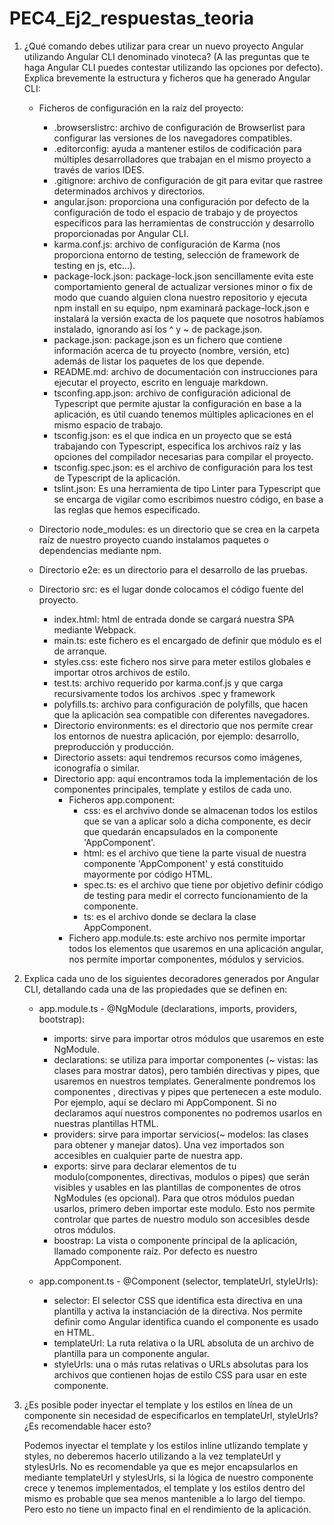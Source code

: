 # PEC4_Ej2_respuestas_teoria

1. ¿Qué comando debes utilizar para crear un nuevo proyecto Angular utilizando Angular CLI denominado vinoteca? (A las preguntas que te haga Angular CLI puedes contestar utilizando las opciones por defecto). Explica brevemente la estructura y ficheros que ha generado Angular CLI:

   - Ficheros de configuración en la raíz del proyecto:

     - .browserslistrc: archivo de configuración de Browserlist para configurar las versiones de los navegadores compatibles.
     - .editorconfig: ayuda a mantener estilos de codificación para múltiples desarrolladores que trabajan en el mismo proyecto a través de varios IDES.
     - .gitignore: archivo de configuración de git para evitar que rastree determinados archivos y directorios.
     - angular.json: proporciona una configuración por defecto de la configuración de todo el espacio de trabajo y de proyectos específicos para las herramientas de construcción y desarrollo proporcionadas por Angular CLI.
     - karma.conf.js: archivo de configuración de Karma (nos proporciona entorno de testing, selección de framework de testing en js, etc...).
     - package-lock.json: package-lock.json sencillamente evita este comportamiento general de actualizar versiones minor o fix de modo que cuando alguien clona nuestro repositorio y ejecuta npm install en su equipo, npm examinará package-lock.json e instalará la versión exacta de los paquete que nosotros habíamos instalado, ignorando así los ^ y ~ de package.json.
     - package.json: package.json es un fichero que contiene información acerca de tu proyecto (nombre, versión, etc) además de listar los paquetes de los que depende.
     - README.md: archivo de documentación con instrucciones para ejecutar el proyecto, escrito en lenguaje markdown.
     - tsconfing.app.json: archivo de configuración adicional de Typescript que permite ajustar la configuración en base a la aplicación, es útil cuando tenemos múltiples aplicaciones en el mismo espacio de trabajo.
     - tsconfig.json: es el que indica en un proyecto que se está trabajando con Typescript, especifica los archivos raíz y las opciones del compilador necesarias para compilar el proyecto.
     - tsconfig.spec.json: es el archivo de configuración para los test de Typescript de la aplicación.
     - tslint.json: Es una herramienta de tipo Linter para Typescript que se encarga de vigilar como escribimos nuestro código, en base a las reglas que hemos especificado.

   - Directorio node_modules: es un directorio que se crea en la carpeta raíz de nuestro proyecto cuando instalamos paquetes o dependencias mediante npm.

   - Directorio e2e: es un directorio para el desarrollo de las pruebas.

   - Directorio src: es el lugar donde colocamos el código fuente del proyecto.

     - index.html: html de entrada donde se cargará nuestra SPA mediante Webpack.
     - main.ts: este fichero es el encargado de definir que módulo es el de arranque.
     - styles.css: este fichero nos sirve para meter estilos globales e importar otros archivos de estilo.
     - test.ts: archivo requerido por karma.conf.js y que carga recursivamente todos los archivos .spec y framework
     - polyfills.ts: archivo para configuración de polyfills, que hacen que la aplicación sea compatible con diferentes navegadores.
     - Directorio environments: es el directorio que nos permite crear los entornos de nuestra aplicación, por ejemplo: desarrollo, preproducción y producción.
     - Directorio assets: aqui tendremos recursos como imágenes, iconografía o similar.
     - Directorio app: aquí encontramos toda la implementación de los componentes principales, template y estilos de cada uno.
       - Ficheros app.component:
         - css: es el archvivo donde se almacenan todos los estilos que se van a aplicar solo a dicha componente, es decir que quedarán encapsulados en la componente 'AppComponent'.
         - html: es el archivo que tiene la parte visual de nuestra componente 'AppComponent' y está constituido mayormente por código HTML.
         - spec.ts: es el archivo que tiene por objetivo definir código de testing para medir el correcto funcionamiento de la componente.
         - ts: es el archivo donde se declara la clase AppComponent.
       - Fichero app.module.ts: este archivo nos permite importar todos los elementos que usaremos en una aplicación angular, nos permite importar componentes, módulos y servicios.

2. Explica cada uno de los siguientes decoradores generados por Angular CLI, detallando cada una de las propiedades que se definen en:

   - app.module.ts - @NgModule (declarations, imports, providers, bootstrap):

     - imports: sirve para importar otros módulos que usaremos en este NgModule.
     - declarations: se utiliza para importar componentes (~ vistas: las clases para mostrar datos), pero también directivas y pipes, que usaremos en nuestros templates. Generalmente pondremos los componentes , directivas y pipes que pertenecen a este modulo. Por ejemplo, aquí se declaro mi AppComponent. Si no declaramos aquí nuestros componentes no podremos usarlos en nuestras plantillas HTML.
     - providers: sirve para importar servicios(~ modelos: las clases para obtener y manejar datos). Una vez importados son accesibles en cualquier parte de nuestra app.
     - exports: sirve para declarar elementos de tu modulo(componentes, directivas, modulos o pipes) que serán visibles y usables en las plantillas de componentes de otros NgModules (es opcional). Para que otros módulos puedan usarlos, primero deben importar este modulo. Esto nos permite controlar que partes de nuestro modulo son accesibles desde otros módulos.
     - boostrap: La vista o componente principal de la aplicación, llamado componente raíz. Por defecto es nuestro AppComponent.

   - app.component.ts - @Component (selector, templateUrl, styleUrls):

     - selector: El selector CSS que identifica esta directiva en una plantilla y activa la instanciación de la directiva. Nos permite definir como Angular identifica cuando el componente es usado en HTML.
     - templateUrl: La ruta relativa o la URL absoluta de un archivo de plantilla para un componente angular.
     - styleUrls: una o más rutas relativas o URLs absolutas para los archivos que contienen hojas de estilo CSS para usar en este componente.

3. ¿Es posible poder inyectar el template y los estilos en línea de un componente sin necesidad de especificarlos en templateUrl, styleUrls? ¿Es recomendable hacer esto?

    Podemos inyectar el template y los estilos inline utlizando template y styles, no deberemos hacerlo utilizando a la vez templateUrl y stylesUrls. No es recomendable ya que es mejor encapsularlos en mediante templateUrl y stylesUrls, si la lógica de nuestro componente crece y tenemos implementados, el template y los estilos dentro del mismo es probable que sea menos mantenible a lo largo del tiempo. Pero esto no tiene un impacto final en el rendimiento de la aplicación.
